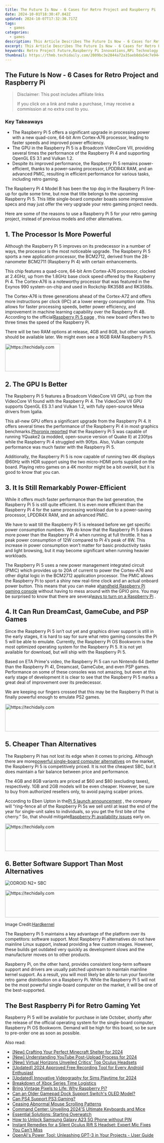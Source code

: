 ```yaml
---
title: The Future Is Now - 6 Cases for Retro Project and Raspberry Pi
date: 2024-10-01T18:30:47.042Z
updated: 2024-10-07T17:32:30.717Z
tags:
  - games
categories:
  - games
description: This Article Describes The Future Is Now - 6 Cases for Retro Project and Raspberry Pi
excerpt: This Article Describes The Future Is Now - 6 Cases for Retro Project and Raspberry Pi
keywords: Retro Project Future,Raspberry Pi Innovations,RPi Technology Trends,Smart Home Retro Devices,Coding with Pi,RPi Case Studies,Pico Computing Future
thumbnail: https://thmb.techidaily.com/2009bc3e2844a72a35aeb8da54c7e944a8b3e4812872b9ea8cbcc32ac61bea57.jpg
---
```


## The Future Is Now - 6 Cases for Retro Project and Raspberry Pi

>  Disclaimer: This post includes affiliate links
>
>  If you click on a link and make a purchase, I may receive a commission at no extra cost to you.
>

### Key Takeaways

* The Raspberry Pi 5 offers a significant upgrade in processing power with a new quad-core, 64-bit Arm Cortex-A76 processor, leading to faster speeds and improved power efficiency.
* The GPU in the Raspberry Pi 5 is a Broadcom VideoCore VII, providing several times the performance of the Raspberry Pi 4 and supporting OpenGL ES 3.1 and Vulkan 1.2.
* Despite its improved performance, the Raspberry Pi 5 remains power-efficient, thanks to a power-saving processor, LPDDR4X RAM, and an advanced PMIC, resulting in efficient performance for various tasks, including retro gaming.

 The Raspberry Pi 4 Model B has been the top dog in the Raspberry Pi line-up for quite some time, but now that title belongs to the upcoming Raspberry Pi 5\. This little single-board computer boasts some impressive specs and may just offer the very upgrade your retro gaming project needs.

 Here are some of the reasons to use a Raspberry Pi 5 for your retro gaming project, instead of previous models and other alternatives.

## 1\. The Processor Is More Powerful

 Although the Raspberry Pi 5 improves on its predecessor in a number of ways, the processor is the most noticeable upgrade. The Raspberry Pi 5 sports a new application processor, the BCM2712, derived from the 28-nanometer BCM2711 (Raspberry Pi 4) with certain enhancements.

 This chip features a quad-core, 64-bit Arm Cortex-A76 processor, clocked at 2.4GHz, up from the 1.8GHz base clock speed offered by the Raspberry Pi 4\. The Cortex-A76 is a noteworthy processor that was featured in the Exynos 990 system-on-chip and used in Rockchip RK3588 and RK3588s.

 The Cortex-A76 is three generations ahead of the Cortex-A72 and offers more instructions per clock (IPC) at a lower energy consumption rate. This allows for faster processing speeds, better power efficiency, and improvement in machine learning capability over the Raspberry Pi 4B. According to the official[Raspberry Pi 5 page](https://www.raspberrypi.com/products/raspberry-pi-5/) , this new board offers two to three times the speed of the Raspberry Pi.

 There will be two RAM options at release, 4GB and 8GB, but other variants should be available later. We might even see a 16GB RAM Raspberry Pi 5.

<!-- affiliate ads begin -->
<a href="https://aligracehair.sjv.io/c/5597632/2135397/19272" target="_top" id="2135397">
  <img src="//a.impactradius-go.com/display-ad/19272-2135397" border="0" alt="https://techidaily.com" width="180" height="90"/>
</a>
<img height="0" width="0" src="https://aligracehair.sjv.io/i/5597632/2135397/19272" style="position:absolute;visibility:hidden;" border="0" />
<!-- affiliate ads end -->

## 2\. The GPU Is Better

 The Raspberry Pi 5 features a Broadcom VideoCore VII GPU, up from the VideoCore VI found with the Raspberry Pi 4\. The VideoCore VII GPU supports OpenGL ES 3.1 and Vulkan 1.2, with fully open-source Mesa drivers from Igalia.

 This all-new GPU offers a significant upgrade from the Raspberry Pi 4\. It offers several times the performance of the Raspberry Pi 4 in most graphics benchmarks.[Phoronix reported](https://www.phoronix.com/review/raspberry-pi-5-graphics) that the Raspberry Pi 5 was capable of running YQuake2 (a modded, open-source version of Quake II) at 230fps while the Raspberry Pi 4 struggled with 90fps. Also, Vulkan compute performance was much faster with the Raspberry Pi 5.

 Additionally, the Raspberry Pi 5 is now capable of running two 4K displays @60Hz with HDR support using the two micro-HDMI ports supplied on the board. Playing retro games on a 4K monitor might be a bit overkill, but it is good to know that you can.

## 3\. It Is Still Remarkably Power-Efficient

 While it offers much faster performance than the last generation, the Raspberry Pi 5 is still quite efficient. It is even more efficient than the Raspberry Pi 4 for the same processing workload due to a power-saving processor, LPDDR4X RAM, and an advanced PMIC.

 We have to wait till the Raspberry Pi 5 is released before we get specific power consumption numbers. We do know that the Raspberry Pi 5 draws more power than the Raspberry Pi 4 when running at full throttle. It has a peak power consumption of 12W compared to Pi 4’s peak of 8W. This increase in power consumption won’t matter for basic productivity tasks and light browsing, but it may become significant when running heavier workloads.

 The Raspberry Pi 5 uses a new power management integrated circuit (PMIC) which provides up to 20A of current to power the Cortex-A76 and other digital logic in the BCM2712 application processor. The PMIC allows the Raspberry Pi to sport a shiny new real-time clock and an actual onboard power button. This means that you can make a[handheld Raspberry Pi gaming console](https://www.makeuseof.com/portable-retro-gaming-console-build-with-raspberry-pi/) without having to mess around with the GPIO pins. You may be surprised to know that there are several[ways to turn on a Raspberry Pi](https://www.makeuseof.com/how-to-turn-on-a-raspberry-pi/) .

## 4\. It Can Run DreamCast, GameCube, and PSP Games

 Since the Raspberry Pi 5 isn’t out yet and graphics driver support is still in the early stages, it is hard to say for sure what retro gaming consoles the Pi 5 will be able to emulate. Currently, the Raspberry Pi OS Bookworm is the most optimized operating system for the Raspberry Pi 5\. It is not yet available for download, but will ship with the Raspberry Pi 5.

 Based on ETA Prime's video, the Raspberry Pi 5 can run Nintendo 64 (better than the Raspberry Pi 4), Dreamcast, GameCube, and even PSP games. Performance on some of these consoles was not amazing, but even at this early stage of development it is clear to see that the Raspberry Pi 5 marks a great deal of improvement over its predecessor.

 We are keeping our fingers crossed that this may be the Raspberry Pi that is finally powerful enough to emulate PS2 games.

<!-- affiliate ads begin -->
<a href="https://aligracehair.sjv.io/c/5597632/1975807/19272" target="_top" id="1975807">
  <img src="//a.impactradius-go.com/display-ad/19272-1975807" border="0" alt="https://techidaily.com" width="728" height="90"/>
</a>
<img height="0" width="0" src="https://aligracehair.sjv.io/i/5597632/1975807/19272" style="position:absolute;visibility:hidden;" border="0" />
<!-- affiliate ads end -->

## 5\. Cheaper Than Alternatives

 The Raspberry Pi has not lost its edge when it comes to pricing. Although there are more[powerful single-board computer alternatives](http://www.makeuseof.com/powerful-sbc-extra-computing-power/) on the market, the Raspberry Pi 5 is competitively priced. It is not the cheapest SBC, but it does maintain a fair balance between price and performance.

 The 4GB and 8GB variants are priced at $60 and $80 (excluding taxes), respectively. 1GB and 2GB models will be even cheaper. However, be sure to buy from authorized resellers only, to avoid paying scalper prices.

 According to Eben Upton in the[Pi 5 launch announcement](https://www.raspberrypi.com/news/introducing-raspberry-pi-5/) , the company will “ring-fence all of the Raspberry Pi 5s we sell until at least the end of the year for single-unit sales to individuals, so you get the first bite of the cherry.” So, that should mitigate[Raspberry Pi availability issues](https://www.makeuseof.com/raspberry-pi-stock-levels-finally-improving/) early on.

<!-- affiliate ads begin -->
<a href="https://appsumo.8odi.net/c/5597632/2087389/7443" target="_top" id="2087389">
  <img src="//a.impactradius-go.com/display-ad/7443-2087389" border="0" alt="https://techidaily.com" width="728" height="90"/>
</a>
<img height="0" width="0" src="https://appsumo.8odi.net/i/5597632/2087389/7443" style="position:absolute;visibility:hidden;" border="0" />
<!-- affiliate ads end -->

## 6\. Better Software Support Than Most Alternatives

![ODROID N2+ SBC](https://static1.makeuseofimages.com/wordpress/wp-content/uploads/2023/03/odroidn2aplusa.jpg)

<!-- affiliate ads begin -->
<a href="https://unicoeye.pxf.io/c/5597632/2148774/18498" target="_top" id="2148774">
  <img src="//a.impactradius-go.com/display-ad/18498-2148774" border="0" alt="https://techidaily.com" width="728" height="90"/>
</a>
<img height="0" width="0" src="https://unicoeye.pxf.io/i/5597632/2148774/18498" style="position:absolute;visibility:hidden;" border="0" />
<!-- affiliate ads end -->

 Image Credit:[Hardkernel](https://www.hardkernel.com/shop/odroid-n2-with-4gbyte-ram-2/)

 The Raspberry Pi 5 maintains a key advantage of the platform over its competitors: software support. Most Raspberry Pi alternatives do not have mainline Linux support, instead providing a few custom images. However, these builds get outdated very quickly as development slows and the manufacturer moves on to other products.

 Raspberry Pi, on the other hand, provides consistent long-term software support and drivers are usually patched upstream to maintain mainline kernel support. As a result, you will most likely be able to run your favorite retro game distribution on a Raspberry Pi. While the Raspberry Pi 5 will not be the most powerful single-board computer on the market, it will be one of the best-supported.

## The Best Raspberry Pi for Retro Gaming Yet

 Raspberry Pi 5 will be available for purchase in late October, shortly after the release of the official operating system for the single-board computer, Raspberry Pi OS Bookworm. Demand will be high for this board, so be sure to pre-order one as soon as possible.

<ins class="adsbygoogle"
     style="display:block"
     data-ad-format="autorelaxed"
     data-ad-client="ca-pub-7571918770474297"
     data-ad-slot="1223367746"></ins>

<ins class="adsbygoogle"
     style="display:block"
     data-ad-client="ca-pub-7571918770474297"
     data-ad-slot="8358498916"
     data-ad-format="auto"
     data-full-width-responsive="true"></ins>

<span class="atpl-alsoreadstyle">Also read:</span>
<div><ul>
<li><a href="https://video-screen-grab.techidaily.com/new-crafting-your-perfect-minecraft-shelter-for-2024/"><u>[New] Crafting Your Perfect Minecraft Shelter for 2024</u></a></li>
<li><a href="https://youtube-web.techidaily.com/nderstanding-youtube-post-upload-process-for-2024/"><u>[New] Understanding YouTube Post-Upload Process for 2024</u></a></li>
<li><a href="https://fox-links.techidaily.com/new-virtual-horizons-unveiled-critics-top-oculus-headsets/"><u>[New] Virtual Horizons Unveiled Critics' Top Oculus Headsets</u></a></li>
<li><a href="https://screen-capture.techidaily.com/updated-2024-approved-free-recording-tool-for-every-android-enthusiast/"><u>[Updated] 2024 Approved Free Recording Tool for Every Android Enthusiast</u></a></li>
<li><a href="https://screen-activity-recording.techidaily.com/updated-innovative-videography-for-sims-playtime-for-2024/"><u>[Updated] Innovative Videography for Sims Playtime for 2024</u></a></li>
<li><a href="https://games-able.techidaily.com/breakdown-of-xbox-series-time-logistics/"><u>Breakdown of Xbox Series Time Logistics</u></a></li>
<li><a href="https://games-able.techidaily.com/bring-vintage-pixels-to-life-why-raspberry-pi/"><u>Bring Vintage Pixels to Life: Why Raspberry Pi?</u></a></li>
<li><a href="https://games-able.techidaily.com/can-an-older-gamepad-dock-support-switchs-oled-model/"><u>Can an Older Gamepad Dock Support Switch's OLED Model?</u></a></li>
<li><a href="https://games-able.techidaily.com/can-ps4-support-ps3-gaming/"><u>Can PS4 Support PS3 Gaming?</u></a></li>
<li><a href="https://games-able.techidaily.com/ceasing-abnormal-mouse-scrolling-patterns/"><u>Ceasing Abnormal Mouse Scrolling Patterns</u></a></li>
<li><a href="https://games-able.techidaily.com/command-center-unveiling-2024s-ultimate-keyboards-and-mice/"><u>Command Center: Unveiling 2024'S Ultimate Keyboards and Mice</u></a></li>
<li><a href="https://win-blog.techidaily.com/essential-solutions-starting-overwatch/"><u>Essential Solutions: Starting Overwatch</u></a></li>
<li><a href="https://android-unlock.techidaily.com/how-to-unlock-samsung-galaxy-a23-5g-phone-without-pin-by-drfone-android/"><u>How to Unlock Samsung Galaxy A23 5G Phone without PIN</u></a></li>
<li><a href="https://sound-issues.techidaily.com/instant-remedies-for-a-silent-oculus-rift-s-headset-expert-mic-fixes-you-cant-miss/"><u>Instant Remedies for a Silent Oculus Rift S Headset: Expert Mic Fixes You Can't Miss</u></a></li>
<li><a href="https://tech-haven.techidaily.com/openais-power-tool-unleashing-gpt-3-in-your-projects-user-guide/"><u>OpenAI's Power Tool: Unleashing GPT-3 in Your Projects - User Guide</u></a></li>
</ul></div>

